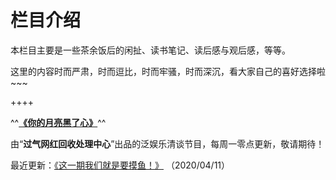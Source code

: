 # 栏目介绍

本栏目主要是一些茶余饭后的闲扯、读书笔记、读后感与观后感，等等。

这里的内容时而严肃，时而逗比，时而牢骚，时而深沉，看大家自己的喜好选择啦~~~

++++

^^**[《你的月亮黑了心》](/article/essay/blackmoon.md)**^^

由“__过气网红回收处理中心__”出品的泛娱乐清谈节目，每周一零点更新，敬请期待！

最近更新：[《这一期我们就是要摸鱼！》](https://www.xiaoyuzhoufm.com/episode/6072f049b3b59ee30e7c1469?s=eyJ1IjogIjYwMjBkMDBjZTBmNWU3MjNiYmE4OTQyZSJ9) （2020/04/11）